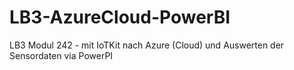 # LB3-AzureCloud-PowerBI
LB3 Modul 242 - mit IoTKit nach Azure (Cloud) und Auswerten der Sensordaten via PowerPI
